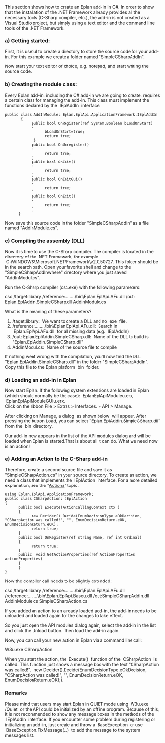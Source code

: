 This section shows how to create an Eplan add-in in C#. In order to show that the installation of the .NET Framework already provides all the necessary tools (C-Sharp compiler, etc.), the add-in is not created as a Visual Studio project, but simply using a text editor and the command line tools of the .NET Framework.

### a) Getting started:

First, it is useful to create a directory to store the source code for your add-in. For this example we create a folder named "SimpleCSharpAddIn".

Now start your text editor of choice, e.g. notepad, and start writing the source code.

### b) Creating the module class:

Every Eplan add-in, including the C# add-in we are going to create, requires a certain class for managing the add-in. This class must implement the functions declared by the  IEplAddIn  interface:


 ``` 
 public class AddInModule: Eplan.EplApi.ApplicationFramework.IEplAddIn
        {
             public bool OnRegister(ref System.Boolean bLoadOnStart)
             {
                   bLoadOnStart=true;
                   return true;
              }
             public bool OnUnregister()
             {
                   return true;
             }
             public bool OnInit()
             {
                   return true;
             }
             public bool OnInitGui()
             {
                   return true;
             }
             public bool OnExit()
             {
                   return true;
             }
       }
 ``` 

Now save this source code in the folder "SimpleCSharpAddIn" as a file named "AddInModule.cs".

### c) Compiling the assembly (DLL)

Now it is time to use the C-Sharp compiler. The compiler is located in the directory of the .NET Framework, for example  C:\WINDOWS\Microsoft.NET\Framework\v2.0.50727. This folder should be in the search path. Open your favorite shell and change to the "SimpleCSharpAddInwhere" directory where you just saved "AddInModul.cs".

Run the C-Sharp compiler (csc.exe) with the following parameters:

csc /target:library /reference:..\..\..\..\bin\Eplan.EplApi.AFu.dll /out: Eplan.EplAddin.SimpleCSharp.dll AddinModule.cs 

What is the meaning of these parameters?

1. /taget:library:  We want to create a DLL and no  exe  file.
2. /reference:..\..\..\..\bin\Eplan.EplApi.AFu.dll:  Search in  Eplan.EplApi.AFu.dll  for all missing data (e.g.  IEplAddIn)
3. /out: Eplan.EplAddin.SimpleCSharp.dll:  Name of the DLL to build is "Eplan.EplAddin.SimpleCSharp.dll"
4. AddinModul.cs:  Name of the source file to compile

If nothing went wrong with the compilation, you'll now find the DLL "Eplan.EplAddin.SimpleCSharp.dll" in the folder "SimpleCSharpAddIn". Copy this file to the Eplan platform  bin  folder.

### d) Loading an add-in in Eplan

Now start Eplan. If the following system extensions are loaded in Eplan (which should normally be the case):  EplanEplApiModuleu.erx,  EplanEplApiModuleGUIu.erx.   
Click on the ribbon File > Extras > Interfaces. > API > Manage.



After clicking on Manage, a dialog  as shown below  will appear. After pressing the button Load, you can select "Eplan.EplAddin.SimpleCSharp.dll" from the  bin  directory.



Our add-in now appears in the list of the API modules dialog and will be loaded when Eplan is started.That is about all it can do. What we need now is an action!

### e) Adding an Action to the C-Sharp add-in

Therefore, create a second source file and save it as "SimpleCSharpAction.cs" in your source directory. To create an action, we need a class that implements the  IEplAction  interface. For a more detailed explanation, see the "[Actions](Actions.html)" topic.


 ``` 
 using Eplan.EplApi.ApplicationFramework;
 public class CSharpAction: IEplAction
 {
       public bool Execute(ActionCallingContext ctx )
       {
             new Decider().Decide(EnumDecisionType.eOkDecision, "CSharpAction was called!", "", EnumDecisionReturn.eOK, EnumDecisionReturn.eOK);
             return true;
       }
       public bool OnRegister(ref string Name, ref int Ordinal)
       {       
             return true;
       }
       public  void GetActionProperties(ref ActionProperties actionProperties)
       {                  
       }
 }
 ```

Now the compiler call needs to be slightly extended:

csc /target:library /reference:..\..\..\..\bin\Eplan.EplApi.AFu.dll /reference:..\..\..\..\bin\Eplan.EplApi.Baseu.dll /out:SimpleCSharpAddIn.dll AddinModule.cs SimpleCSharpAction.cs 

If you added an action to an already loaded add-in, the add-in needs to be unloaded and loaded again for the changes to take effect.

So you just open the API modules dialog again, select the add-in in the list and click the Unload button. Then load the add-in again.

Now, you can call your new action in Eplan via a command line call:

W3u.exe CSharpAction 

When you start the action, the  Execute()  function of the  CSharpAction  is called. This function just shows a message box with the text "CSharpAction was called!". (new Decider().Decide(EnumDecisionType.eOkDecision, "CSharpAction was called!", "", EnumDecisionReturn.eOK, EnumDecisionReturn.eOK);).

### Remarks

Please mind that users may start Eplan in QUIET mode using  W3u.exe /Quiet  or the API could be initialized by an [offline program](UsingEplanAssemblies.html). Because of this, it is not recommended to show any message boxes in the methods of the  IEplAddIn  interface. If you encounter some problem during registering or initializing an add-in, just create and throw a  BaseException  or use  BaseException.FixMessage(...)  to add the message to the system messages list.

